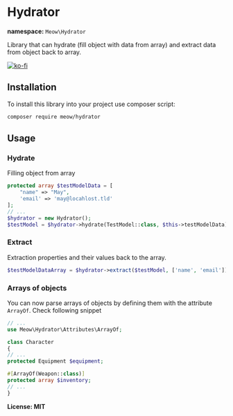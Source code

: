 # Hydrator

__namespace:__ `Meow\Hydrator`

Library that can hydrate (fill object with data from array) and extract data from
object back to array.

[![ko-fi](https://ko-fi.com/img/githubbutton_sm.svg)](https://ko-fi.com/D1D5DMOTA)

## Installation

To install this library into your project use composer script:

```bash
composer require meow/hydrator
```

## Usage

### Hydrate

Filling object from array

```php
protected array $testModelData = [
    "name" => "May",
    'email' => 'may@locahlost.tld'
];
// ...
$hydrator = new Hydrator();
$testModel = $hydrator->hydrate(TestModel::class, $this->testModelData);
```

### Extract

Extraction properties and their values back to the array.

```php
$testModelDataArray = $hydrator->extract($testModel, ['name', 'email']);
```

### Arrays of objects

You can now parse arrays of objects by defining them with the attribute `ArrayOf`. Check following snippet

```php
// ...
use Meow\Hydrator\Attributes\ArrayOf;

class Character
{
// ...
protected Equipment $equipment;

#[ArrayOf(Weapon::class)]
protected array $inventory;
// ...
}
```

__License: MIT__
